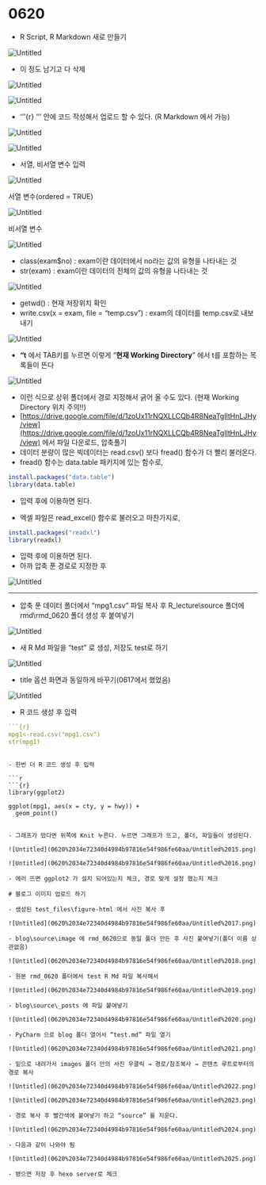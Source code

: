 # 0620

- R Script, R Markdown 새로 만들기

![Untitled](0620%2034e72340d4984b97816e54f986fe60aa/Untitled.png)

- 이 정도 남기고 다 삭제

![Untitled](0620%2034e72340d4984b97816e54f986fe60aa/Untitled%201.png)

![Untitled](0620%2034e72340d4984b97816e54f986fe60aa/Untitled%202.png)

- ‘’’{r}   ‘’’ 안에 코드 작성해서 업로드 할 수 있다. (R Markdown 에서 가능)

![Untitled](0620%2034e72340d4984b97816e54f986fe60aa/Untitled%203.png)

![Untitled](0620%2034e72340d4984b97816e54f986fe60aa/Untitled%204.png)

- 서열, 비서열 변수 입력

![Untitled](0620%2034e72340d4984b97816e54f986fe60aa/Untitled%205.png)

서열 변수(ordered = TRUE)

![Untitled](0620%2034e72340d4984b97816e54f986fe60aa/Untitled%206.png)

비서열 변수

![Untitled](0620%2034e72340d4984b97816e54f986fe60aa/Untitled%207.png)

- class(exam$no) : exam이란 데이터에서 no라는 값의 유형을 나타내는 것
- str(exam) : exam이란 데이터의 전체의 값의 유형을 나타내는 것

![Untitled](0620%2034e72340d4984b97816e54f986fe60aa/Untitled%208.png)

- getwd() : 현재 저장위치 확인
- write.csv(x = exam, file = “temp.csv”) : exam의 데이터를 temp.csv로 내보내기

![Untitled](0620%2034e72340d4984b97816e54f986fe60aa/Untitled%209.png)

- **“t** 에서 TAB키를 누르면 이렇게 “**현재 Working Directory**” 에서 t를 포함하는 목록들이 뜬다

![Untitled](0620%2034e72340d4984b97816e54f986fe60aa/Untitled%2010.png)

- 이런 식으로 상위 폴더에서 경로 지정해서 긁어 올 수도 있다. (현재 Working Directory 위치 주의!!)
- [https://drive.google.com/file/d/1zoUx11rNQXLLCQb4R8NeaTgIltHnLJHy/view](https://drive.google.com/file/d/1zoUx11rNQXLLCQb4R8NeaTgIltHnLJHy/view) 에서 파일 다운로드, 압축풀기
- 데이터 분량이 많은 빅데이터는 read.csv() 보다 fread() 함수가 더 빨리 불러온다.
- fread() 함수는 data.table 패키지에 있는 함수로,

```r
install.packages("data.table")
library(data.table)
```

- 입력 후에 이용하면 된다.

- 엑셀 파일은 read_excel() 함수로 불러오고 마찬가지로,

```r
install.packages("readxl")
library(readxl)
```

- 입력 후에 이용하면 된다.
- 아까 압축 푼 경로로 지정한 후

![Untitled](0620%2034e72340d4984b97816e54f986fe60aa/Untitled%2011.png)

---

- 압축 푼 데이터 폴더에서 “mpg1.csv” 파일 복사 후 R_lecture\source 폴더에 rmd\rmd_0620 폴더 생성 후 붙여넣기

![Untitled](0620%2034e72340d4984b97816e54f986fe60aa/Untitled%2012.png)

- 새 R Md 파일을 “test” 로 생성, 저장도 test로 하기

![Untitled](0620%2034e72340d4984b97816e54f986fe60aa/Untitled%2013.png)

- title 옵션 화면과 동일하게 바꾸기(0617에서 했었음)

![Untitled](0620%2034e72340d4984b97816e54f986fe60aa/Untitled%2014.png)

- R 코드 생성 후 입력

```r
```{r}
mpg1<-read.csv("mpg1.csv")
str(mpg1)
```
```

- 한번 더 R 코드 생성 후 입력

```r
```{r}
library(ggplot2)

ggplot(mpg1, aes(x = cty, y = hwy)) + 
  geom_point()
```
```

- 그래프가 떴다면 위쪽에 Knit 누른다. 누르면 그래프가 뜨고, 폴더, 파일들이 생성된다.

![Untitled](0620%2034e72340d4984b97816e54f986fe60aa/Untitled%2015.png)

![Untitled](0620%2034e72340d4984b97816e54f986fe60aa/Untitled%2016.png)

- 에러 뜨면 ggplot2 가 설치 되어있는지 체크, 경로 맞게 설정 했는지 체크

# 블로그 이미지 업로드 하기

- 생성된 test_files\figure-html 에서 사진 복사 후

![Untitled](0620%2034e72340d4984b97816e54f986fe60aa/Untitled%2017.png)

- blog\source\image 에 rmd_0620으로 동일 폴더 만든 후 사진 붙여넣기(폴더 이름 상관없음)

![Untitled](0620%2034e72340d4984b97816e54f986fe60aa/Untitled%2018.png)

- 원본 rmd_0620 폴더에서 test R Md 파일 복사해서

![Untitled](0620%2034e72340d4984b97816e54f986fe60aa/Untitled%2019.png)

- blog\source\_posts 에 파일 붙여넣기

![Untitled](0620%2034e72340d4984b97816e54f986fe60aa/Untitled%2020.png)

- PyCharm 으로 blog 폴더 열어서 “test.md” 파일 열기

![Untitled](0620%2034e72340d4984b97816e54f986fe60aa/Untitled%2021.png)

- 밑으로 내려가서 images 폴더 안의 사진 우클릭 → 경로/참조복사 → 콘텐츠 루트로부터의 경로 복사

![Untitled](0620%2034e72340d4984b97816e54f986fe60aa/Untitled%2022.png)

![Untitled](0620%2034e72340d4984b97816e54f986fe60aa/Untitled%2023.png)

- 경로 복사 후 빨간색에 붙여넣기 하고 “source” 를 지운다.

![Untitled](0620%2034e72340d4984b97816e54f986fe60aa/Untitled%2024.png)

- 다음과 같이 나와야 됨

![Untitled](0620%2034e72340d4984b97816e54f986fe60aa/Untitled%2025.png)

- 됐으면 저장 후 hexo server로 체크